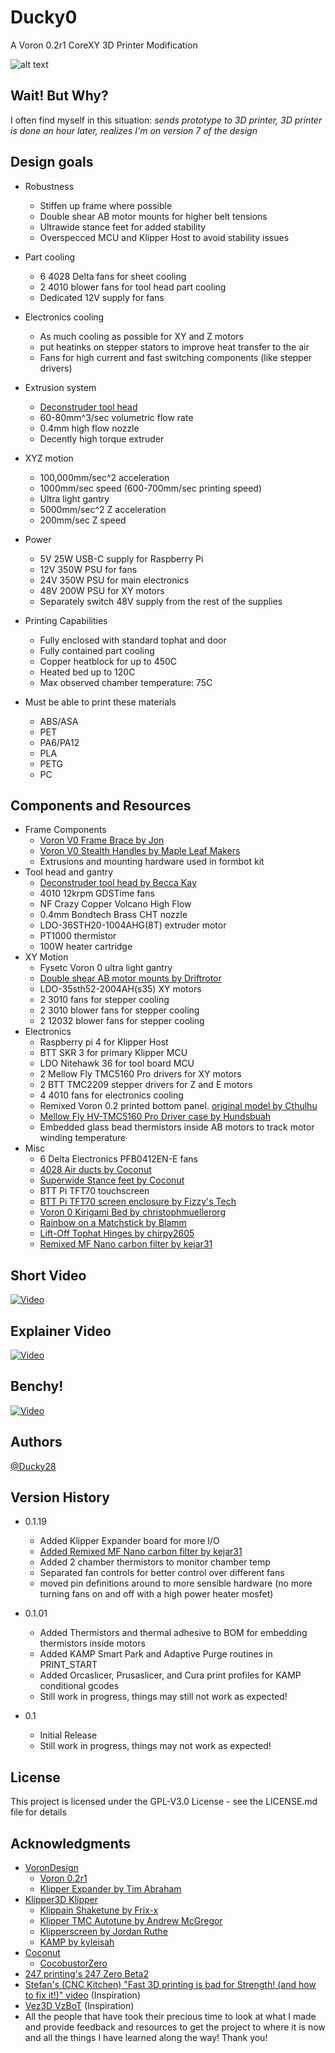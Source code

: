 # Ducky0
A Voron 0.2r1 CoreXY 3D Printer Modification

![alt text](https://github.com/Ducky28/Ducky0/blob/main/images/Printer%20Front.jpeg)

## Wait! But Why?
I often find myself in this situation: *sends prototype to 3D printer, 3D printer is done an hour later, realizes I'm on version 7 of the design* 
## Design goals
* Robustness
    * Stiffen up frame where possible
    * Double shear AB motor mounts for higher belt tensions
    * Ultrawide stance feet for added stability
    * Overspecced MCU and Klipper Host to avoid stability issues
* Part cooling
    * 6 4028 Delta fans for sheet cooling
    * 2 4010 blower fans for tool head part cooling
    * Dedicated 12V supply for fans
* Electronics cooling
    * As much cooling as possible for XY and Z motors
    * put heatinks on stepper stators to improve heat transfer to the air
    * Fans for high current and fast switching components (like stepper drivers)
* Extrusion system
    * [Deconstruder tool head](https://github.com/TheRealDeathsneeze/Deconstruder/tree/main)
    * 60-80mm^3/sec volumetric flow rate
    * 0.4mm high flow nozzle
    * Decently high torque extruder
* XYZ motion
    * 100,000mm/sec^2 acceleration
    * 1000mm/sec speed (600-700mm/sec printing speed)
    * Ultra light gantry
    * 5000mm/sec^2 Z acceleration
    * 200mm/sec Z speed
* Power
    * 5V 25W USB-C supply for Raspberry Pi 
    * 12V 350W PSU for fans
    * 24V 350W PSU for main electronics
    * 48V 200W PSU for XY motors
    * Separately switch 48V supply from the rest of the supplies
* Printing Capabilities
  * Fully enclosed with standard tophat and door
  * Fully contained part cooling
  * Copper heatblock for up to 450C
  * Heated bed up to 120C
  * Max observed chamber temperature: 75C

* Must be able to print these materials
     * ABS/ASA
     * PET
     * PA6/PA12
     * PLA
     * PETG
     * PC
   
## Components and Resources
* Frame Components
  * [Voron V0 Frame Brace by Jon](https://www.printables.com/model/450049-voron-v0-frame-brace)
  * [Voron V0 Stealth Handles by Maple Leaf Makers](https://www.printables.com/model/481575-voron-v0-stealth-handles)
  * Extrusions and mounting hardware used in formbot kit
* Tool head and gantry
    * [Deconstruder tool head by Becca Kay](https://github.com/TheRealDeathsneeze/Deconstruder)
    * 4010 12krpm GDSTime fans
    * NF Crazy Copper Volcano High Flow
    * 0.4mm Bondtech Brass CHT nozzle
    * LDO-36STH20-1004AHG(8T) extruder motor
    * PT1000 thermistor
    * 100W heater cartridge
* XY Motion
  * Fysetc Voron 0 ultra light gantry
  * [Double shear AB motor mounts by Driftrotor](https://github.com/Driftrotor/Voron-V0.2r1-Double-Shear-AB-Motor-Mounts/tree/main)
  * LDO-35sth52-2004AH(s35) XY motors
  * 2 3010 fans for stepper cooling
  * 2 3010 blower fans for stepper cooling
  * 2 12032 blower fans for stepper cooling
* Electronics
  * Raspberry pi 4 for Klipper Host
  * BTT SKR 3 for primary Klipper MCU
  * LDO Nitehawk 36 for tool board MCU
  * 2 Mellow Fly TMC5160 Pro drivers for XY motors
  * 2 BTT TMC2209 stepper drivers for Z and E motors
  * 4 4010 fans for electronics cooling
  * Remixed Voron 0.2 printed bottom panel. [original model by Cthulhu](https://www.printables.com/model/467247-voron-02-printed-bottom-panel)
  * [Mellow Fly HV-TMC5160 Pro Driver case by Hundsbuah](https://www.thingiverse.com/thing:5792659)
  * Embedded glass bead thermistors inside AB motors to track motor winding temperature
* Misc
  * 6 Delta Electronics PFB0412EN-E fans
  * [4028 Air ducts by Coconut](https://github.com/CoconutDevelopment/CocobustorZero/tree/main/STLs/Coconut%20Air%20Ducts)
  * [Superwide Stance feet by Coconut](https://github.com/CoconutDevelopment/CocobustorZero/tree/main/STLs/Superwide%20Stance)
  * BTT Pi TFT70 touchscreen
  * [BTT Pi TFT70 screen enclosure by Fizzy's Tech](https://www.printables.com/model/581227-ft-btt-pi-tft70-screen-mount/files)
  * [Voron 0 Kirigami Bed by christophmuellerorg](https://github.com/christophmuellerorg/voron_0_kirigami_bed)
  * [Rainbow on a Matchstick by Blamm](https://github.com/VoronDesign/Voron-Hardware/tree/master/Daylight/Rainbow_on_a_matchstick)
  * [Lift-Off Tophat Hinges by chirpy2605](https://github.com/chirpy2605/voron/tree/main/V0/Lift-Off_Tophat_Hinges)
  * [Remixed MF Nano carbon filter by kejar31](https://www.printables.com/model/500513-voron-v0-tiny-recirculating-carbon-filter-mfnano-r)

## Short Video
[![Video](https://img.youtube.com/vi/nS1hlO0ZEqE/maxresdefault.jpg)](https://www.youtube.com/watch?v=nS1hlO0ZEqE)

## Explainer Video
[![Video](https://img.youtube.com/vi/TwCCUQ7yJMo/maxresdefault.jpg)](https://www.youtube.com/watch?v=TwCCUQ7yJMo)

## Benchy!
[![Video](https://img.youtube.com/vi/4r7pd2CCRk0/maxresdefault.jpg)](https://www.youtube.com/watch?v=4r7pd2CCRk0)

## Authors

[@Ducky28](https://github.com/Ducky28)

## Version History

* 0.1.19
     * Added Klipper Expander board for more I/O
     * [Added Remixed MF Nano carbon filter by kejar31](https://www.printables.com/model/500513-voron-v0-tiny-recirculating-carbon-filter-mfnano-r)
     * Added 2 chamber thermistors to monitor chamber temp
     * Separated fan controls for better control over different fans
     * moved pin definitions around to more sensible hardware (no more turning fans on and off with a high power heater mosfet)

* 0.1.01
     * Added Thermistors and thermal adhesive to BOM for embedding thermistors inside motors
     * Added KAMP Smart Park and Adaptive Purge routines in PRINT_START
     * Added Orcaslicer, Prusaslicer, and Cura print profiles for KAMP conditional gcodes
     * Still work in progress, things may still not work as expected!

* 0.1
    * Initial Release
    * Still work in progress, things may not work as expected!
 
## License

This project is licensed under the GPL-V3.0 License - see the LICENSE.md file for details

## Acknowledgments

* [VoronDesign](https://github.com/VoronDesign)
  * [Voron 0.2r1](https://github.com/VoronDesign/Voron-0)
  * [Klipper Expander by Tim Abraham](https://github.com/VoronDesign/Voron-Hardware/tree/master/Klipper_Expander/Documentation)
* [Klipper3D Klipper](https://github.com/Klipper3d/klipper)
  * [Klippain Shaketune by Frix-x](https://github.com/Frix-x/klippain-shaketune)
  * [Klipper TMC Autotune by Andrew McGregor](https://github.com/andrewmcgr/klipper_tmc_autotune)
  * [Klipperscreen by Jordan Ruthe](https://github.com/KlipperScreen/KlipperScreen)
  * [KAMP by kyleisah](https://github.com/kyleisah/Klipper-Adaptive-Meshing-Purging)
* [Coconut](https://github.com/CoconutDevelopment)
  * [CocobustorZero](https://github.com/CoconutDevelopment/CocobustorZero)
* [247 printing's 247 Zero Beta2](https://github.com/247printing/247zero)
* [Stefan's (CNC Kitchen) "Fast 3D printing is bad for Strength! (and how to fix it!)" video](https://youtu.be/qBvTWFEd7rk?si=yeHNLQK2HN_pLwcw) (Inspiration)
* [Vez3D VzBoT](https://github.com/VzBoT3D/VzBoT-Vz330) (Inspiration)
* All the people that have took their precious time to look at what I made and provide feedback and resources to get the project to where it is now and all the things I have learned along the way! Thank you!









































































